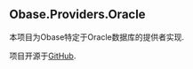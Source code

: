 ﻿## Obase.Providers.Oracle
本项目为Obase特定于Oracle数据库的提供者实现.

项目开源于[GitHub](https://github.com/lechengruangong/Obase4DotNet).